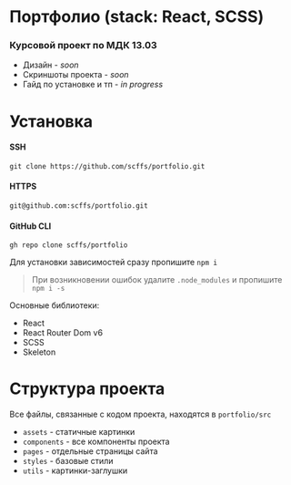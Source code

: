 # Портфолио (stack: React, SCSS)
### Курсовой проект по МДК 13.03

+ Дизайн - *soon*
+ Скриншоты проекта - *soon*
+ Гайд по установке и тп - *in progress*

# Установка

#### SSH
```
git clone https://github.com/scffs/portfolio.git
```
#### HTTPS
```
git@github.com:scffs/portfolio.git
```
#### GitHub CLI
```
gh repo clone scffs/portfolio
```
Для установки зависимостей сразу пропишите `npm i`
> При возникновении ошибок удалите `.node_modules` и пропишите `npm i -s`

Основные библиотеки:
+ React
+ React Router Dom v6
+ SCSS
+ Skeleton

# Структура проекта

Все файлы, связанные с кодом проекта, находятся в `portfolio/src`
+ `assets` - статичные картинки
+ `components` - все компоненты проекта
+ `pages` - отдельные страницы сайта
+ `styles` - базовые стили 
+ `utils` - картинки-заглушки
